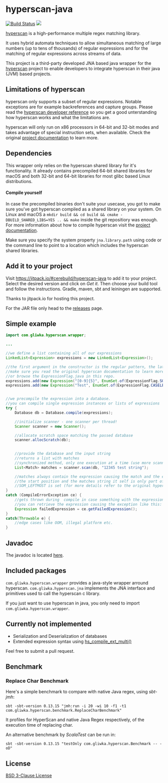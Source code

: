 # hyperscan-java
[![Build Status](https://travis-ci.org/cerebuild/hyperscan-java.svg?branch=master)](https://travis-ci.org/cerebuild/hyperscan-java) [![](https://jitpack.io/v/cerebuild/hyperscan-java.svg)](https://jitpack.io/#cerebuild/hyperscan-java)

[hyperscan](https://github.com/intel/hyperscan) is a high-performance multiple regex matching library.

It uses hybrid automata techniques to allow simultaneous matching of large numbers (up to tens of thousands) of regular expressions and for the matching of regular expressions across streams of data.


This project is a third-party developed JNA based java wrapper for the [hyperscan](https://github.com/intel/hyperscan) project to enable developers to integrate hyperscan in their java (JVM) based projects.

## Limitations of hyperscan

hyperscan only supports a subset of regular expressions. Notable exceptions are for example backreferences and capture groups. Please read the [hyperscan developer reference](https://intel.github.io/hyperscan/dev-reference/) so you get a good unterstanding how hyperscan works and what the limitations are.

hyperscan will only run on x86 processors in 64-bit and 32-bit modes and takes advantage of special instruction sets, when available. Check the original [project documentation](https://intel.github.io/hyperscan/dev-reference/getting_started.html#hardware) to learn more.

## Dependencies
This wrapper only relies on the hyperscan shared library for it's functionality. It already contains precompiled 64-bit shared libraries for macOS and both 32-bit and 64-bit libraries for most glibc based Linux distributions.

#### Compile yourself
In case the precompiled binaries don't suite your usecase, you got to 
make sure you've got hyperscan compiled as a shared library on your system. On Linux and macOS a ```mkdir build && cd build && cmake -DBUILD_SHARED_LIBS=YES .. && make``` inside the git repositiory was enough. For more information about how to compile hyperscan visit the [project documentation](https://intel.github.io/hyperscan/dev-reference/).

Make sure you specify the system property ```jna.library.path``` using code or the command line to point to a location which includes the hyperscan shared libraries.

## Add it to your project
Visit https://jitpack.io/#cerebuild/hyperscan-java to add it to your project. Select the desired version and click on *Get it*. Then choose your build tool and follow the instructions. Gradle, maven, sbt and leiningen are supported.

Thanks to jitpack.io for hosting this project. 

For the JAR file only head to the [releases](https://github.com/cerebuild/hyperscan-java/releases) page.

## Simple example
```java
import com.gliwka.hyperscan.wrapper;

...

//we define a list containing all of our expressions
LinkedList<Expression> expressions = new LinkedList<Expression>();

//the first argument in the constructor is the regular pattern, the latter one is a expression flag
//make sure you read the original hyperscan documentation to learn more about flags
//or browse the ExpressionFlag.java in this repo.
expressions.add(new Expression("[0-9]{5}", EnumSet.of(ExpressionFlag.SOM_LEFTMOST)));
expressions.add(new Expression("Test", EnumSet.of(ExpressionFlag.CASELESS)));


//we precompile the expression into a database.
//you can compile single expression instances or lists of expressions
try {
    Database db = Database.compile(expressions);

    //initialize scanner - one scanner per thread!
    Scanner scanner = new Scanner();

    //allocate scratch space matching the passed database
    scanner.allocScratch(db);

    
    //provide the database and the input string
    //returns a list with matches
    //synchronized method, only one execution at a time (use more scanner instances for multithreading)
    List<Match> matches = scanner.scan(db, "12345 test string");

    //matches always contain the expression causing the match and the end position of the match
    //the start position and the matches string it self is only part of a matach if the
    //SOM_LEFTMOST is set (for more details refer to the original hyperscan documentation)
}
catch (CompileErrorException ce) {
    //gets thrown during  compile in case something with the expression is wrong
    //you can retrieve the expression causing the exception like this:
    Expression failedExpression = ce.getFailedExpression();
}
catch(Throwable e) {
    //edge cases like OOM, illegal platform etc.
}
```

## Javadoc

The javadoc is located [here](https://cerebuild.github.io/hyperscan-java/).



## Included packages
```com.gliwka.hyperscan.wrapper``` provides a java-style wrapper arround hyperscan.
```com.gliwka.hyperscan.jna``` implements the JNA interface and primitives used to call the hyperscan c library.

If you just want to use hyperscan in java, you only need to import ```com.gliwka.hyperscan.wrapper```.


## Currently not implemented
 * Serialization and Deserialization of databases
 * Extended expression syntax using [hs_compile_ext_multi()](http://intel.github.io/hyperscan/dev-reference/api_files.html#project0hs__compile_8h_1aacc508bea3042f1faba32c3818bfc2a3)

 Feel free to submit a pull request.

## Benchmark

### Replace Char Benchmark

Here's a simple benchmark to compare with native Java regex, using *sbt-jmh*:

```
sbt -sbt-version 0.13.15 "jmh:run -i 20 -wi 10 -f1 -t1 com.gliwka.hyperscan.benchmark.ReplaceCharBenchmark"
```

It profiles for HyperScan and native Java Regex respectively, of the execution time of replacing char.

An alternative benchmark by *ScalaTest* can be run in:

```
sbt -sbt-version 0.13.15 "testOnly com.gliwka.hyperscan.Benchmark -- -oD"
```

## License

[BSD 3-Clause License](LICENSE)
